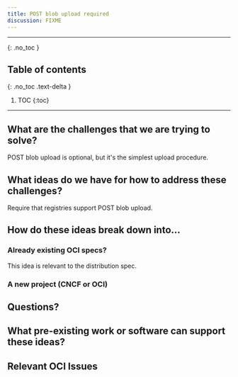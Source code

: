 ```yaml
---
title: POST blob upload required
discussion: FIXME
---
```


---

{: .no_toc }

## Table of contents
{: .no_toc .text-delta }

1. TOC
{:toc}

---

## What are the challenges that we are trying to solve?

POST blob upload is optional, but it's the simplest upload procedure.

## What ideas do we have for how to address these challenges?

Require that registries support POST blob upload.


## How do these ideas break down into...

### Already existing OCI specs?

This idea is relevant to the distribution spec.

### A new project (CNCF or OCI)


## Questions?


## What pre-existing work or software can support these ideas?

## Relevant OCI Issues
